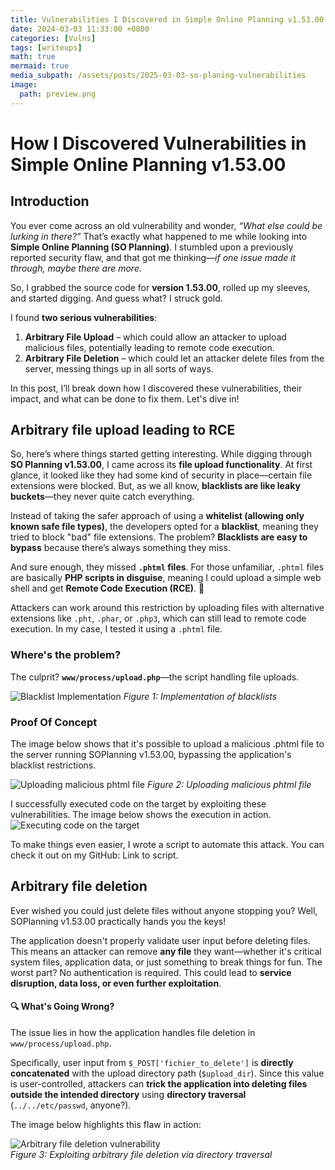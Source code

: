 ```yaml
---
title: Vulnerabilities I Discovered in Simple Online Planning v1.53.00
date: 2024-03-03 11:33:00 +0800
categories: [Vulns]
tags: [writeups]
math: true
mermaid: true
media_subpath: /assets/posts/2025-03-03-so-planing-vulnerabilities
image:
  path: preview.png
---
```


# How I Discovered Vulnerabilities in Simple Online Planning v1.53.00  

## Introduction  

You ever come across an old vulnerability and wonder, *“What else could be lurking in there?”* That’s exactly what happened to me while looking into **Simple Online Planning (SO Planning)**. I stumbled upon a previously reported security flaw, and that got me thinking—*if one issue made it through, maybe there are more.*  

So, I grabbed the source code for **version 1.53.00**, rolled up my sleeves, and started digging. And guess what? I struck gold.  

I found **two serious vulnerabilities**:  

1. **Arbitrary File Upload** – which could allow an attacker to upload malicious files, potentially leading to remote code execution.  
2. **Arbitrary File Deletion** – which could let an attacker delete files from the server, messing things up in all sorts of ways.  

In this post, I’ll break down how I discovered these vulnerabilities, their impact, and what can be done to fix them. Let's dive in!


## Arbitrary file upload leading to RCE

So, here’s where things started getting interesting. While digging through **SO Planning v1.53.00**, I came across its **file upload functionality**. At first glance, it looked like they had some kind of security in place—certain file extensions were blocked. But, as we all know, **blacklists are like leaky buckets**—they never quite catch everything.  

Instead of taking the safer approach of using a **whitelist (allowing only known safe file types)**, the developers opted for a **blacklist**, meaning they tried to block "bad" file extensions. The problem? **Blacklists are easy to bypass** because there’s always something they miss.  

And sure enough, they missed **`.phtml` files**. For those unfamiliar, `.phtml` files are basically **PHP scripts in disguise**, meaning I could upload a simple web shell and get **Remote Code Execution (RCE)**. 😬  

Attackers can work around this restriction by uploading files with alternative extensions like `.pht`, `.phar`, or `.php3`, which can still lead to remote code execution. In my case, I tested it using a `.phtml` file.

### Where's the problem?  
The culprit? **`www/process/upload.php`**—the script handling file uploads.

![Blacklist Implementation](allowed_file_extensions_in_code.png)
*Figure 1: Implementation of blacklists*  

### Proof Of Concept
The image below shows that it's possible to upload a malicious .phtml file to the server running SOPlanning v1.53.00, bypassing the application's blacklist restrictions.

![Uploading malicious phtml file](file_upload_vuln_soplanning.png)
*Figure 2: Uploading malicious phtml file*

I successfully executed code on the target by exploiting these vulnerabilities. The image below shows the execution in action.
![Executing code on the target](command_execution_from_uploaded_shell.png)

To make things even easier, I wrote a script to automate this attack. You can check it out on my GitHub: Link to script.


## Arbitrary file deletion
Ever wished you could just delete files without anyone stopping you? Well, SOPlanning v1.53.00 practically hands you the keys!  

The application doesn't properly validate user input before deleting files. This means an attacker can remove **any file** they want—whether it's critical system files, application data, or just something to break things for fun. The worst part? No authentication is required. This could lead to **service disruption, data loss, or even further exploitation**.  

#### 🔍 What's Going Wrong?  
The issue lies in how the application handles file deletion in `www/process/upload.php`.  

Specifically, user input from `$_POST['fichier_to_delete']` is **directly concatenated** with the upload directory path (`$upload_dir`). Since this value is user-controlled, attackers can **trick the application into deleting files outside the intended directory** using **directory traversal** (`../../etc/passwd`, anyone?).  

The image below highlights this flaw in action:  

![Arbitrary file deletion vulnerability](file_deletion_code.png)  
*Figure 3: Exploiting arbitrary file deletion via directory traversal*  